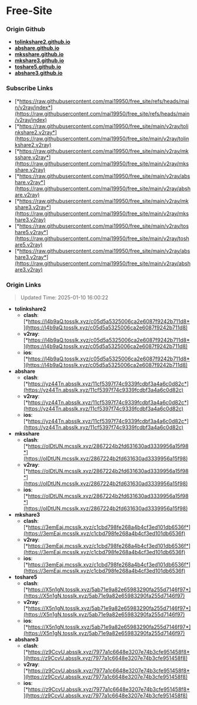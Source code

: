 # Free-Site

### Origin Github

- [**tolinkshare2.github.io**](https://github.com/tolinkshare2/tolinkshare2.github.io)
- [**abshare.github.io**](https://github.com/abshare/abshare.github.io)
- [**mksshare.github.io**](https://github.com/mksshare/mksshare.github.io)
- [**mkshare3.github.io**](https://github.com/mkshare3/mkshare3.github.io)
- [**toshare5.github.io**](https://github.com/toshare5/toshare5.github.io)
- [**abshare3.github.io**](https://github.com/abshare3/abshare3.github.io)

### Subscribe Links

- [*https://raw.githubusercontent.com/mai19950/free_site/refs/heads/main/v2ray/index*](https://raw.githubusercontent.com/mai19950/free_site/refs/heads/main/v2ray/index)
- [*https://raw.githubusercontent.com/mai19950/free_site/main/v2ray/tolinkshare2.v2ray*](https://raw.githubusercontent.com/mai19950/free_site/main/v2ray/tolinkshare2.v2ray)
- [*https://raw.githubusercontent.com/mai19950/free_site/main/v2ray/mksshare.v2ray*](https://raw.githubusercontent.com/mai19950/free_site/main/v2ray/mksshare.v2ray)
- [*https://raw.githubusercontent.com/mai19950/free_site/main/v2ray/abshare.v2ray*](https://raw.githubusercontent.com/mai19950/free_site/main/v2ray/abshare.v2ray)
- [*https://raw.githubusercontent.com/mai19950/free_site/main/v2ray/mkshare3.v2ray*](https://raw.githubusercontent.com/mai19950/free_site/main/v2ray/mkshare3.v2ray)
- [*https://raw.githubusercontent.com/mai19950/free_site/main/v2ray/toshare5.v2ray*](https://raw.githubusercontent.com/mai19950/free_site/main/v2ray/toshare5.v2ray)
- [*https://raw.githubusercontent.com/mai19950/free_site/main/v2ray/abshare3.v2ray*](https://raw.githubusercontent.com/mai19950/free_site/main/v2ray/abshare3.v2ray)

### Origin Links

> Updated Time: 2025-01-10 16:00:22

- **tolinkshare2**
  - **clash**: [*https://I4b9aQ.tosslk.xyz/c05d5a5325006ca2e6087f9242b711d8*](https://I4b9aQ.tosslk.xyz/c05d5a5325006ca2e6087f9242b711d8)
  - **v2ray**: [*https://I4b9aQ.tosslk.xyz/c05d5a5325006ca2e6087f9242b711d8*](https://I4b9aQ.tosslk.xyz/c05d5a5325006ca2e6087f9242b711d8)
  - **ios**: [*https://I4b9aQ.tosslk.xyz/c05d5a5325006ca2e6087f9242b711d8*](https://I4b9aQ.tosslk.xyz/c05d5a5325006ca2e6087f9242b711d8)
- **abshare**
  - **clash**: [*https://yz44Tn.absslk.xyz/11cf5397f74c9339fcdbf3a4a6c0d82c*](https://yz44Tn.absslk.xyz/11cf5397f74c9339fcdbf3a4a6c0d82c)
  - **v2ray**: [*https://yz44Tn.absslk.xyz/11cf5397f74c9339fcdbf3a4a6c0d82c*](https://yz44Tn.absslk.xyz/11cf5397f74c9339fcdbf3a4a6c0d82c)
  - **ios**: [*https://yz44Tn.absslk.xyz/11cf5397f74c9339fcdbf3a4a6c0d82c*](https://yz44Tn.absslk.xyz/11cf5397f74c9339fcdbf3a4a6c0d82c)
- **mksshare**
  - **clash**: [*https://oIDtUN.mcsslk.xyz/2867224b2fd631630ad3339956a15f98*](https://oIDtUN.mcsslk.xyz/2867224b2fd631630ad3339956a15f98)
  - **v2ray**: [*https://oIDtUN.mcsslk.xyz/2867224b2fd631630ad3339956a15f98*](https://oIDtUN.mcsslk.xyz/2867224b2fd631630ad3339956a15f98)
  - **ios**: [*https://oIDtUN.mcsslk.xyz/2867224b2fd631630ad3339956a15f98*](https://oIDtUN.mcsslk.xyz/2867224b2fd631630ad3339956a15f98)
- **mkshare3**
  - **clash**: [*https://3emEaj.mcsslk.xyz/c1cbd798fe268a4b4cf3ed101db6536f*](https://3emEaj.mcsslk.xyz/c1cbd798fe268a4b4cf3ed101db6536f)
  - **v2ray**: [*https://3emEaj.mcsslk.xyz/c1cbd798fe268a4b4cf3ed101db6536f*](https://3emEaj.mcsslk.xyz/c1cbd798fe268a4b4cf3ed101db6536f)
  - **ios**: [*https://3emEaj.mcsslk.xyz/c1cbd798fe268a4b4cf3ed101db6536f*](https://3emEaj.mcsslk.xyz/c1cbd798fe268a4b4cf3ed101db6536f)
- **toshare5**
  - **clash**: [*https://X5n1gN.tosslk.xyz/5ab71e9a82e65983290fa255d7146f97*](https://X5n1gN.tosslk.xyz/5ab71e9a82e65983290fa255d7146f97)
  - **v2ray**: [*https://X5n1gN.tosslk.xyz/5ab71e9a82e65983290fa255d7146f97*](https://X5n1gN.tosslk.xyz/5ab71e9a82e65983290fa255d7146f97)
  - **ios**: [*https://X5n1gN.tosslk.xyz/5ab71e9a82e65983290fa255d7146f97*](https://X5n1gN.tosslk.xyz/5ab71e9a82e65983290fa255d7146f97)
- **abshare3**
  - **clash**: [*https://z9CcvU.absslk.xyz/7977a1c6648e3207e74b3cfe951458f8*](https://z9CcvU.absslk.xyz/7977a1c6648e3207e74b3cfe951458f8)
  - **v2ray**: [*https://z9CcvU.absslk.xyz/7977a1c6648e3207e74b3cfe951458f8*](https://z9CcvU.absslk.xyz/7977a1c6648e3207e74b3cfe951458f8)
  - **ios**: [*https://z9CcvU.absslk.xyz/7977a1c6648e3207e74b3cfe951458f8*](https://z9CcvU.absslk.xyz/7977a1c6648e3207e74b3cfe951458f8)
